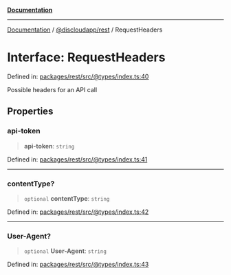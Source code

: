 [**Documentation**](../../../README.md)

***

[Documentation](../../../packages.md) / [@discloudapp/rest](../README.md) / RequestHeaders

# Interface: RequestHeaders

Defined in: [packages/rest/src/@types/index.ts:40](https://github.com/discloud/discloud.app/blob/1e4ce40911bd2c25d95ae21441839a6f9ec7c445/packages/rest/src/@types/index.ts#L40)

Possible headers for an API call

## Properties

### api-token

> **api-token**: `string`

Defined in: [packages/rest/src/@types/index.ts:41](https://github.com/discloud/discloud.app/blob/1e4ce40911bd2c25d95ae21441839a6f9ec7c445/packages/rest/src/@types/index.ts#L41)

***

### contentType?

> `optional` **contentType**: `string`

Defined in: [packages/rest/src/@types/index.ts:42](https://github.com/discloud/discloud.app/blob/1e4ce40911bd2c25d95ae21441839a6f9ec7c445/packages/rest/src/@types/index.ts#L42)

***

### User-Agent?

> `optional` **User-Agent**: `string`

Defined in: [packages/rest/src/@types/index.ts:43](https://github.com/discloud/discloud.app/blob/1e4ce40911bd2c25d95ae21441839a6f9ec7c445/packages/rest/src/@types/index.ts#L43)
